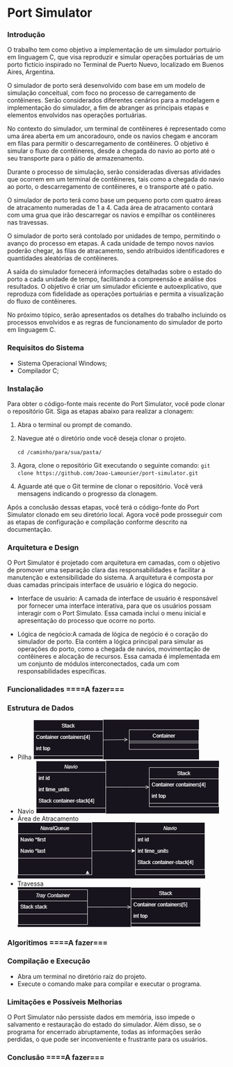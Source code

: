 # Port Simulator

### Introdução

O trabalho tem como objetivo a implementação de
um simulador portuário em linguagem C, que visa
reproduzir e simular operações portuárias de um porto
fictício inspirado no Terminal de Puerto Nuevo,
localizado em Buenos Aires, Argentina.

O simulador de porto será desenvolvido com base em
um modelo de simulação conceitual, com foco no processo
de carregamento de contêineres. Serão considerados
diferentes cenários para a modelagem e implementação
do simulador, a fim de abranger as principais etapas
e elementos envolvidos nas operações portuárias.

No contexto do simulador, um terminal de contêineres
é representado como uma área aberta em um ancoradouro,
onde os navios chegam e ancoram em filas para permitir
o descarregamento de contêineres. O objetivo é simular o
fluxo de contêineres, desde a chegada do navio ao porto
até o seu transporte para o pátio de armazenamento.

Durante o processo de simulação, serão consideradas
diversas atividades que ocorrem em um terminal de
contêineres, tais como a chegada do navio ao porto,
o descarregamento de contêineres, e o transporte até
o patio.

O simulador de porto terá como base um pequeno porto
com quatro áreas de atracamento numeradas de 1 a 4.
Cada área de atracamento contará com uma grua que irão
descarregar os navios e empilhar os contêineres nas travessas.

O simulador de porto será contolado por unidades de
tempo, permitindo o avanço do processo em etapas.
A cada unidade de tempo novos navios poderão chegar,
às filas de atracamento, sendo atríbuidos identificadores
e quantidades aleatórias de contêineres.

A saída do simulador fornecerá informações detalhadas
sobre o estado do porto a cada unidade de tempo, facilitando
a compreensão e análise dos resultados. O objetivo é
criar um simulador eficiente e autoexplicativo, que
reproduza com fidelidade as operações portuárias e
permita a visualização do fluxo de contêineres.

No próximo tópico, serão apresentados os detalhes
do trabalho incluindo os processos envolvidos e as regras
de funcionamento do simulador de porto em linguagem C.

### Requisitos do Sistema

* Sistema Operacional Windows;
* Compilador C;

### Instalação

Para obter o código-fonte mais recente do Port Simulator,
você pode clonar o repositório Git. Siga as etapas 
abaixo para realizar a clonagem:

1. Abra o terminal ou prompt de comando.
2. Navegue até o diretório onde você deseja 
clonar o projeto.

   `cd /caminho/para/sua/pasta/`
3. Agora, clone o repositório Git executando o 
seguinte comando:
`git clone https://github.com/Joao-Lamounier/port-simulator.git`
4. Aguarde até que o Git termine de clonar o 
repositório. Você verá mensagens indicando o progresso da clonagem.

Após a conclusão dessas etapas, você terá o 
código-fonte do Port Simulator clonado em seu 
diretório local. Agora você pode prosseguir com as 
etapas de configuração e compilação conforme descrito
na documentação.
### Arquitetura e Design
O Port Simulator é projetado com arquitetura em camadas,
com o objetivo de promover uma separação clara das
responsabilidades e facilitar a manutenção e extensibilidade
do sistema. A arquitetura é composta por duas camadas
principais interface de usuário e lógica do negocio.

* Interface de usuário: A camada de interface de usuário
é responsável por fornecer uma interface interativa, para
que os usuários possam interagir com o Port Simulato.
Essa camada inclui o menu inicial e apresentação do
processo que ocorre no porto.

* Lógica de negócio:A camada de lógica de negócio 
é o coração do simulador de porto. Ela contém a lógica
principal para simular as operações do porto, como a
chegada de navios, movimentação de contêineres e
alocação de recursos. Essa camada é implementada
em um conjunto de módulos interconectados, cada um com 
responsabilidades específicas.


### Funcionalidades ====A fazer===

### Estrutura de Dados
* Pilha
  ![Pilha](/Documentation/pilha.png)
* Navio
  ![Navio](/Documentation/navio.png)
* Área de Atracamento
  ![Área de Atracamento](/Documentation/areaAtracamento.png)
* Travessa
  ![Travessa](/Documentation/travessas.png)

### Algoritimos ====A fazer===

### Compilação e Execução

* Abra um terminal no diretório raiz do projeto.
* Execute o comando make para compilar e executar o programa.

### Limitações e Possíveis Melhorias
O Port Simulator não perssiste dados em memória, 
isso impede o salvamento e restauração do estado
do simulador. Além disso, se o programa for 
encerrado abruptamente, todas as informações 
serão perdidas, o que pode ser inconveniente e 
frustrante para os usuários.

### Conclusão ====A fazer===
